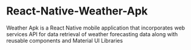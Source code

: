 # React-Native-Weather-Apk
Weather Apk is a React Native mobile application that incorporates web services API for data retrieval of weather forecasting data along with reusable components and Material UI Libraries
